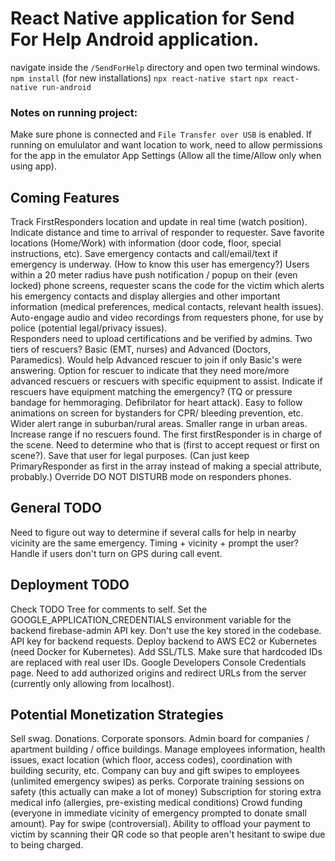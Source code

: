 # React Native application for Send For Help Android application.

navigate inside the `/SendForHelp` directory and open two terminal windows.
`npm install` (for new installations)
`npx react-native start`
`npx react-native run-android`

### Notes on running project:
Make sure phone is connected and `File Transfer over USB` is enabled.
If running on emululator and want location to work, need to allow permissions for the app in the emulator App Settings (Allow all the time/Allow only when using app). 

## Coming Features
Track FirstResponders location and update in real time (watch position). Indicate distance and time to arrival of responder to requester.
Save favorite locations (Home/Work) with information (door code, floor, special instructions, etc).
Save emergency contacts and call/email/text if emergency is underway. (How to know this user has emergency?)
Users within a 20 meter radius have push notification / popup on their (even locked) phone screens, requester scans the code for the victim which alerts his emergency contacts and display allergies and other important information (medical preferences, medical contacts, relevant health issues).
Auto-engage audio and video recordings from requesters phone, for use by police (potential legal/privacy issues).   
Responders need to upload certifications and be verified by admins. 
Two tiers of rescuers? Basic (EMT, nurses) and Advanced (Doctors, Paramedics). Would help Advanced rescuer to join if only Basic's were answering. 
Option for rescuer to indicate that they need more/more advanced rescuers or rescuers with specific equipment to assist.
Indicate if rescuers have equipment matching the emergency? (TQ or pressure bandage for hemmoraging. Defibrilator for heart attack).
Easy to follow animations on screen for bystanders for CPR/ bleeding prevention, etc.
Wider alert range in suburban/rural areas. Smaller range in urban areas. Increase range if no rescuers found.
The first firstResponder is in charge of the scene. Need to determine who that is (first to accept request or first on scene?). Save that user for legal purposes. (Can just keep PrimaryResponder as first in the array instead of making a special attribute, probably.)
Override DO NOT DISTURB mode on responders phones.

## General TODO
Need to figure out way to determine if several calls for help in nearby vicinity are the same emergency. Timing + vicinity + prompt the user?
Handle if users don't turn on GPS during call event.
## Deployment TODO
Check TODO Tree for comments to self.
Set the GOOGLE_APPLICATION_CREDENTIALS environment variable for the backend firebase-admin API key. Don't use the key stored in the codebase. 
API key for backend requests.
Deploy backend to AWS EC2 or Kubernetes (need Docker for Kubernetes).
Add SSL/TLS.
Make sure that hardcoded IDs are replaced with real user IDs.
Google Developers Console Credentials page. Need to add authorized origins and redirect URLs from the server (currently only allowing from localhost).

## Potential Monetization Strategies
Sell swag.
Donations.
Corporate sponsors.
Admin board for companies / apartment building / office buildings. Manage employees information, health issues, exact location (which floor, access codes), coordination with building security, etc. Company can buy and gift swipes to employees (unlimited emergency swipes) as perks.
Corporate training sessions on safety (this actually can make a lot of money)
Subscription for storing extra medical info (allergies, pre-existing medical conditions)
Crowd funding (everyone in immediate vicinity of emergency prompted to donate small amount).
Pay for swipe (controversial). Ability to offload your payment to victim by scanning their QR code so that people aren't hesitant to swipe due to being charged.
